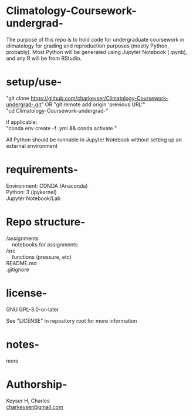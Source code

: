 # Climatology-Coursework-undergrad-
The purpose of this repo is to hold code for undergraduate coursework in climatology for grading and reproduction purposes (mostly Python, probably). Most Python will be generated using Jupyter Notebook (.ipynb), and any R will be from RStudio.

# setup/use-
"git clone https://github.com/charkeyser/Climatology-Coursework-undergrad-.git" OR "git remote add origin 'previous URL'"  
"cd Climatology-Coursework-undergrad-"

if applicable:  
"conda env create -f <environment-name>.yml && conda activate <env-name>"

All Python should be runnable in Jupyter Notebook without setting up an external environment

# requirements-
Environment: CONDA (Anaconda)  
Python: 3 (ipykernel)  
Jupyter Notebook/Lab  

# Repo structure-
/assignments  
&nbsp;&nbsp;&nbsp;&nbsp;notebooks for assignments  
/src  
&nbsp;&nbsp;&nbsp;&nbsp;functions (pressure, etc)  
README.md  
.gitignore

# license-
GNU GPL-3.0-or-later

See "LICENSE" in repository root for more information
# notes-
none

# Authorship-
Keyser H, Charles  
charkeyser@gmail.com


